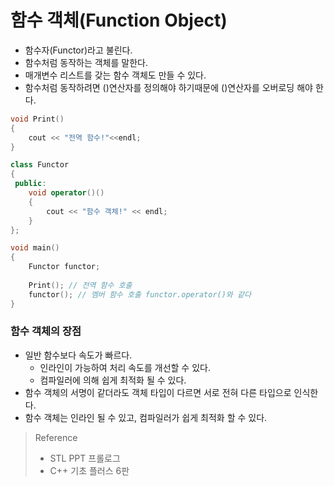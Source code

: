 # 함수 객체(Function Object)

- 함수자(Functor)라고 불린다.
- 함수처럼 동작하는 객체를 말한다.
- 매개변수 리스트를 갖는 함수 객체도 만들 수 있다.
- 함수처럼 동작하려면 ()연산자를 정의해야 하기때문에 ()연산자를 오버로딩 해야 한다.

```c++
void Print()
{
	cout << "전역 함수!"<<endl;
}

class Functor
{
 public:
 	void operator()()
 	{
 		cout << "함수 객체!" << endl;
 	}
};

void main()
{
	Functor functor;
	
	Print(); // 전역 함수 호출
	functor(); // 멤버 함수 호출 functor.operator()와 같다
}

```



### 함수 객체의 장점

- 일반 함수보다 속도가 빠르다.
  - 인라인이 가능하여 처리 속도를 개선할 수 있다.
  - 컴파일러에 의해 쉽게 최적화 될 수 있다.
- 함수 객체의 서명이 같더라도 객체 타입이 다르면 서로 전혀 다른 타입으로 인식한다.
- 함수 객체는 인라인 될 수 있고, 컴파일러가 쉽게 최적화 할 수 있다.

> Reference
>
> - STL PPT 프롤로그
> - C++ 기초 플러스 6판

